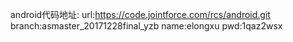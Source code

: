 android代码地址:
url:https://code.jointforce.com/rcs/android.git
branch:asmaster_20171228final_yzb
name:elongxu
pwd:1qaz2wsx
